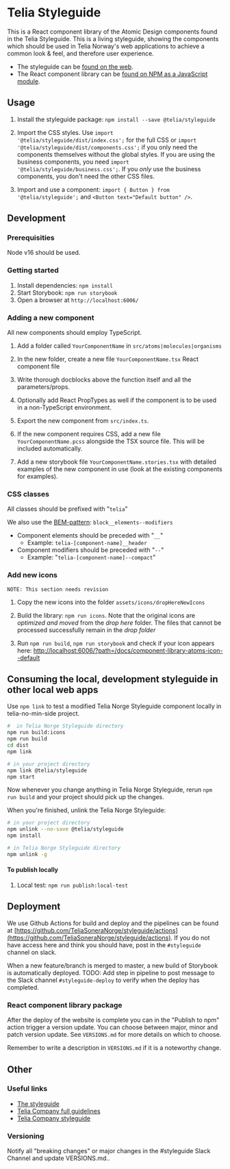 # Telia Styleguide

This is a React component library of the Atomic Design components found in the Telia Styleguide. This is a living styleguide, showing the components which should be used in Telia Norway's web applications to achieve a common look & feel, and therefore user experience.

- The styleguide can be [found on the web](https://styleguide.channelapi.telia.no/).
- The React component library can be [found on NPM as a JavaScript module](https://www.npmjs.com/package/@telia/styleguide).

## Usage

1. Install the styleguide package: `npm install --save @telia/styleguide`

2. Import the CSS styles. Use `import '@telia/styleguide/dist/index.css';` for the full CSS or
   `import '@telia/styleguide/dist/components.css';` if you only need the components themselves
   without the global styles. If you are using the business components, you need
   `import '@telia/styleguide/business.css';`. If you _only_ use the business components, you
   don't need the other CSS files.

3. Import and use a component: `import { Button } from '@telia/styleguide';` and `<Button text="Default button" />`.

## Development

### Prerequisities

Node v16 should be used.

### Getting started

1. Install dependencies: `npm install`
2. Start Storybook: `npm run storybook`
3. Open a browser at `http://localhost:6006/`

### Adding a new component

All new components should employ TypeScript.

1. Add a folder called `YourComponentName` in `src/atoms|molecules|organisms`

2. In the new folder, create a new file `YourComponentName.tsx` React component file

3. Write thorough docblocks above the function itself and all the parameters/props.

4. Optionally add React PropTypes as well if the component is to be used in a non-TypeScript environment.

5. Export the new component from `src/index.ts`.

6. If the new component requires CSS, add a new file `YourComponentName.pcss` alongside the TSX source file. This will be included automatically.

7. Add a new storybook file `YourComponentName.stories.tsx` with detailed examples of the new component in use (look at the existing components for examples).

### CSS classes

All classes should be prefixed with "`telia`"

We also use the [BEM-pattern](http://getbem.com/naming/): `block__elements--modifiers`

- Component elements should be preceded with "`__`"
  - Example: `telia-[component-name]__header`
- Component modifiers should be preceded with "`--`"
  - Example: "`telia-[component-name]--compact`"

### Add new icons

`NOTE: This section needs revision`

1. Copy the new icons into the folder `assets/icons/dropHereNewIcons`

2. Build the library: `npm run icons`. Note that the original icons are _optimized and moved_ from the _drop here_ folder. The files that cannot be processed successfully remain in the _drop folder_

3. Run `npm run build`, `npm run storybook` and check if your icon appears here: [http://localhost:6006/?path=/docs/component-library-atoms-icon--default](http://localhost:6006/?path=/docs/component-library-atoms-icon--default)

## Consuming the local, development styleguide in other local web apps

Use `npm link` to test a modified Telia Norge Styleguide component locally in telia-no-min-side project.

```bash
#  in Telia Norge Styleguide directory
npm run build:icons
npm run build
cd dist
npm link

# in your project directory
npm link @telia/styleguide
npm start
```

Now whenever you change anything in Telia Norge Styleguide, rerun `npm run build` and your project should pick up the changes.

When you're finished, unlink the Telia Norge Styleguide:

```bash
# in your project directory
npm unlink --no-save @telia/styleguide
npm install

# in Telia Norge Styleguide directory
npm unlink -g
```

#### To publish locally

1. Local test: `npm run publish:local-test`

## Deployment

We use Github Actions for build and deploy and the pipelines can be found at [https://github.com/TeliaSoneraNorge/styleguide/actions](https://github.com/TeliaSoneraNorge/styleguide/actions).
If you do not have access here and think you should have, post in the `#styleguide` channel on slack.

When a new feature/branch is merged to master, a new build of Storybook is automatically deployed.
TODO: Add step in pipeline to post message to the Slack channel `#styleguide-deploy` to verify when the deploy has completed.

### React component library package

After the deploy of the website is complete you can in the "Publish to npm" action trigger a version
update. You can choose between major, minor and patch version update. See `VERSIONS.md` for more
details on which to choose.

Remember to write a description in `VERSIONS.md` if it is a noteworthy change.

## Other

### Useful links

- [The styleguide](https://styleguide.channelapi.telia.no/#/)
- [Telia Company full guidelines](https://brandhub.teliacompany.com/)
- [Telia Company styleguide](https://digitalstyle.teliacompany.com/)

### Versioning

Notify all "breaking changes" or major changes in the #styleguide Slack Channel and update VERSIONS.md..
